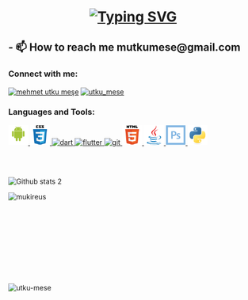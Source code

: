    
 
 

<h1 align="center"><a href="https://git.io/typing-svg"><img src="https://readme-typing-svg.herokuapp.com?font=Fira+Code&size=25&pause=1000&color=1FCED2&center=true&vCenter=true&width=435&lines=Hi+%F0%9F%91%8B%2C+I'm+Mehmet+Utku+MESE" alt="Typing SVG" /></a></h1>


<h2>- 📫 How to reach me mutkumese@gmail.com</h2>

<h3 align="left">Connect with me:</h3>
<p align="left">
<a href="https://linkedin.com/in/mehmet utku meşe" target="blank"><img align="center" src="https://raw.githubusercontent.com/rahuldkjain/github-profile-readme-generator/master/src/images/icons/Social/linked-in-alt.svg" alt="mehmet utku meşe" height="40" width="50" /></a>
<a href="https://instagram.com/utku_mese" target="blank"><img align="center" src="https://raw.githubusercontent.com/rahuldkjain/github-profile-readme-generator/master/src/images/icons/Social/instagram.svg" alt="utku_mese" height="40" width="50" /></a>
</p>

<h3 align="left">Languages and Tools:</h3>
<p align="left"> <a href="https://developer.android.com" target="_blank" rel="noreferrer"> <img src="https://raw.githubusercontent.com/devicons/devicon/master/icons/android/android-original-wordmark.svg" alt="android" width="40" height="40"/> </a> <a href="https://www.w3schools.com/css/" target="_blank" rel="noreferrer"> <img src="https://raw.githubusercontent.com/devicons/devicon/master/icons/css3/css3-original-wordmark.svg" alt="css3" width="40" height="40"/> </a> <a href="https://dart.dev" target="_blank" rel="noreferrer"> <img src="https://www.vectorlogo.zone/logos/dartlang/dartlang-icon.svg" alt="dart" width="40" height="40"/> </a> <a href="https://flutter.dev" target="_blank" rel="noreferrer"> <img src="https://www.vectorlogo.zone/logos/flutterio/flutterio-icon.svg" alt="flutter" width="40" height="40"/> </a> <a href="https://git-scm.com/" target="_blank" rel="noreferrer"> <img src="https://www.vectorlogo.zone/logos/git-scm/git-scm-icon.svg" alt="git" width="40" height="40"/> </a> <a href="https://www.w3.org/html/" target="_blank" rel="noreferrer"> <img src="https://raw.githubusercontent.com/devicons/devicon/master/icons/html5/html5-original-wordmark.svg" alt="html5" width="40" height="40"/> </a> <a href="https://www.java.com" target="_blank" rel="noreferrer"> <img src="https://raw.githubusercontent.com/devicons/devicon/master/icons/java/java-original.svg" alt="java" width="40" height="40"/> </a> <a href="https://www.photoshop.com/en" target="_blank" rel="noreferrer"> <img src="https://raw.githubusercontent.com/devicons/devicon/master/icons/photoshop/photoshop-line.svg" alt="photoshop" width="40" height="40"/> </a> <a href="https://www.python.org" target="_blank" rel="noreferrer"> <img src="https://raw.githubusercontent.com/devicons/devicon/master/icons/python/python-original.svg" alt="python" width="40" height="40"/> </a> </p>

<br></br>

![Github stats 2](https://github-readme-stats.vercel.app/api?username=Utku-Mese&center=true&show_icons=true&theme=dracula)

<img height="180em" align="left" src="https://github-readme-stats.vercel.app/api/top-langs?username=Utku-Mese&show_icons=true&locale=en&layout=compact&langs_count=8&theme=radical" alt="mukireus"/>

<br></br>
<br></br>
<br></br>
<br></br>
<br></br>

<p align="left"> <img src="https://komarev.com/ghpvc/?username=utku-mese&label=Profile%20views&color=0e75b6&style=flat" alt="utku-mese" /> </p>
